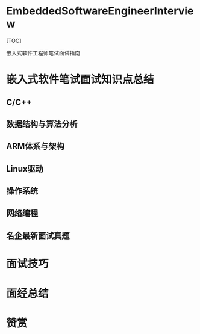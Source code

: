 # EmbeddedSoftwareEngineerInterview
[TOC]

嵌入式软件工程师笔试面试指南
# 嵌入式软件笔试面试知识点总结
## C/C++
## 数据结构与算法分析
## ARM体系与架构
## Linux驱动
## 操作系统
## 网络编程
## 名企最新面试真题
# 面试技巧
# 面经总结
# 赞赏
